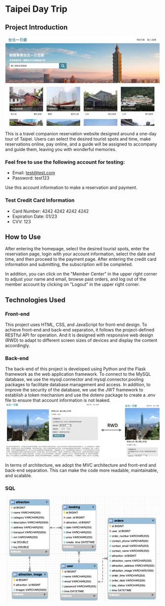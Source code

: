 # Taipei Day Trip
## Project Introduction
![demo_home_page](./static/image/demo_home_page.png)

This is a travel companion reservation website designed around a one-day tour of Taipei. Users can select the desired tourist spots and time, make reservations online, pay online, and a guide will be assigned to accompany and guide them, leaving you with wonderful memories.

### Feel free to use the following account for testing:

- Email: test@test.com
- Password: test123

Use this account information to make a reservation and payment.

### Test Credit Card Information

- Card Number: 4242 4242 4242 4242
- Expiration Date: 01/23
- CVV: 123

## How to Use
After entering the homepage, select the desired tourist spots, enter the reservation page, login with your account information, select the date and time, and then proceed to the payment page. After entering the credit card information and submitting, the subscription will be completed.

In addition, you can click on the "Member Center" in the upper right corner to adjust your name and email, browse past orders, and log out of the member account by clicking on "Logout" in the upper right corner.

## Technologies Used
### Front-end
This project uses HTML, CSS, and JavaScript for front-end design.
To achieve front-end and back-end separation, it follows the project-defined RESTful API for operation.
And it is designed with responsive web design (RWD) to adapt to different screen sizes of devices and display the content accordingly.

### Back-end
The back-end of this project is developed using Python and the Flask framework as the web application framework. To connect to the MySQL database, we use the mysql.connector and mysql.connector.pooling packages to facilitate database management and access. In addition, to improve the security of the database, we use the JWT framework to establish a token mechanism and use the dotenv package to create a .env file to ensure that account information is not leaked.
![RWD](./static/image/RWD.png)

In terms of architecture, we adopt the MVC architecture and front-end and back-end separation. This can make the code more readable, maintainable, and scalable.
### SQL
![sql](./static/image/sql.png)